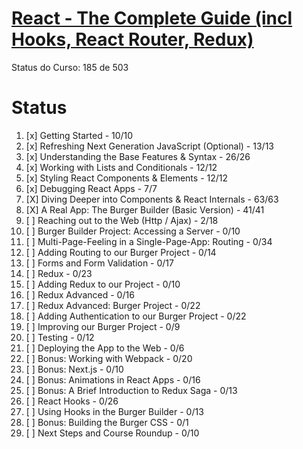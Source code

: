 # [React - The Complete Guide (incl Hooks, React Router, Redux)](https://www.udemy.com/react-the-complete-guide-incl-redux/)

Status do Curso: 185 de 503

# Status
1. [x] Getting Started - 10/10
2. [x] Refreshing Next Generation JavaScript (Optional) - 13/13
3. [x] Understanding the Base Features & Syntax - 26/26
4. [x] Working with Lists and Conditionals - 12/12
5. [x] Styling React Components & Elements - 12/12
6. [x] Debugging React Apps - 7/7
7. [X] Diving Deeper into Components & React Internals - 63/63
8. [X] A Real App: The Burger Builder (Basic Version) - 41/41
9. [ ] Reaching out to the Web (Http / Ajax) - 2/18
10. [ ] Burger Builder Project: Accessing a Server - 0/10
11. [ ] Multi-Page-Feeling in a Single-Page-App: Routing - 0/34
12. [ ] Adding Routing to our Burger Project - 0/14
13. [ ] Forms and Form Validation - 0/17
14. [ ] Redux - 0/23
15. [ ] Adding Redux to our Project - 0/10
16. [ ] Redux Advanced - 0/16
17. [ ] Redux Advanced: Burger Project - 0/22
18. [ ] Adding Authentication to our Burger Project - 0/22
19. [ ] Improving our Burger Project - 0/9
20. [ ] Testing - 0/12
21. [ ] Deploying the App to the Web - 0/6
22. [ ] Bonus: Working with Webpack - 0/20
23. [ ] Bonus: Next.js - 0/10
24. [ ] Bonus: Animations in React Apps - 0/16
25. [ ] Bonus: A Brief Introduction to Redux Saga - 0/13
26. [ ] React Hooks - 0/26
27. [ ] Using Hooks in the Burger Builder - 0/13
28. [ ] Bonus: Building the Burger CSS - 0/1
29. [ ] Next Steps and Course Roundup - 0/10